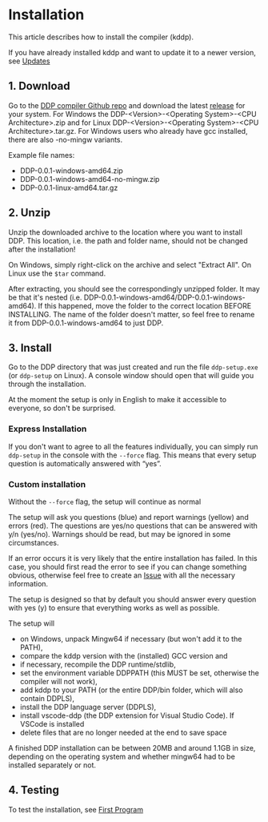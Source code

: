 # Installation

This article describes how to install the compiler (kddp).

If you have already installed kddp and want to update it to a newer version, see [Updates](/Bedienungsanleitung/EN/Einstieg/Updates)

## 1. Download

Go to the [DDP compiler Github repo](https://github.com/DDP-Projekt/Kompilierer) and download the latest [release](https://github.com/DDP-Projekt/Kompilierer/releases) for your system.
For Windows the DDP-&lt;Version&gt;-&lt;Operating System&gt;-&lt;CPU Architecture&gt;.zip and for Linux DDP-&lt;Version&gt;-&lt;Operating System&gt;-&lt;CPU Architecture&gt;.tar.gz.
For Windows users who already have gcc installed, there are also -no-mingw variants.

Example file names:
- DDP-0.0.1-windows-amd64.zip
- DDP-0.0.1-windows-amd64-no-mingw.zip
- DDP-0.0.1-linux-amd64.tar.gz

## 2. Unzip

Unzip the downloaded archive to the location where you want to install DDP.
This location, i.e. the path and folder name, should not be changed after the installation!

On Windows, simply right-click on the archive and select "Extract All".
On Linux use the `$tar` command.

After extracting, you should see the correspondingly unzipped folder. It may be that it's nested (i.e. DDP-0.0.1-windows-amd64/DDP-0.0.1-windows-amd64). If this happened, move the folder to the correct location BEFORE INSTALLING.
The name of the folder doesn't matter, so feel free to rename it from DDP-0.0.1-windows-amd64 to just DDP.

## 3. Install

Go to the DDP directory that was just created and run the file `ddp-setup.exe` (or `ddp-setup` on Linux).
A console window should open that will guide you through the installation.

At the moment the setup is only in English to make it accessible to everyone, so don't be surprised.

### Express Installation

If you don't want to agree to all the features individually, you can simply run `ddp-setup` in the console with the `--force` flag.
This means that every setup question is automatically answered with “yes”.

### Custom installation

Without the `--force` flag, the setup will continue as normal

The setup will ask you questions (blue) and report warnings (yellow) and errors (red).
The questions are yes/no questions that can be answered with y/n (yes/no).
Warnings should be read, but may be ignored in some circumstances.

If an error occurs it is very likely that the entire installation has failed.
In this case, you should first read the error to see if you can change something obvious, otherwise feel free to create an [Issue](https://github.com/DDP-Projekt/Installer/issues) with all the necessary information.

The setup is designed so that by default you should answer every question with yes (y) to ensure that everything works as well as possible.

The setup will
* on Windows, unpack Mingw64 if necessary (but won't add it to the PATH),
* compare the kddp version with the (installed) GCC version and
* if necessary, recompile the DDP runtime/stdlib,
* set the environment variable DDPPATH (this MUST be set, otherwise the compiler will not work),
* add kddp to your PATH (or the entire DDP/bin folder, which will also contain DDPLS),
* install the DDP language server (DDPLS),
* install vscode-ddp (the DDP extension for Visual Studio Code). If VSCode is installed
* delete files that are no longer needed at the end to save space

A finished DDP installation can be between 20MB and around 1.1GB in size, depending on the operating system and whether mingw64 had to be installed separately or not.

## 4. Testing

To test the installation, see [First Program](/Bedienungsanleitung/EN/Einstieg/Erstes%20Programm)